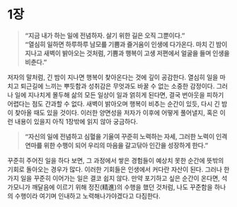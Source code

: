 # 1장 

> **“지금 내가 하는 일에 전념하자. 살기 위한 길은 오직 그뿐이다.”**  
> **“열심히 일하면 하루하루 남모를 기쁨과 즐거움이 인생에 다가온다. 마치 긴 밤이 지나고 새벽이 밝아오는 것처럼, 기쁨과 행복이 고생 저편에서 얼굴을 들며 인생을 비춘다.”**

저자의 말처럼, 긴 밤이 지나면 행복이 찾아온다는 것에 깊이 공감한다. 열심히 일을 마치고 퇴근길에 느끼는 뿌듯함과 성취감은 무엇과도 바꿀 수 없는 소중한 감정이다. 그러나 일에 지나치게 몰두해 삶의 모든 일상이 일과 얽히게 된다면, 결국 번아웃을 피하기 어렵다는 점도 간과할 수 없다. 새벽이 밝아오며 행복이 비추는 순간이 있듯, 다시 긴 밤이 찾아올 때도 있을 것이다. 이러한 양면성을 저자가 이후에 어떻게 풀어낼지, 혹은 이런 내용이 있을지 아직 1장밖에 읽지 않아 궁금하다.


> **“자신의 일에 전념하고 심혈을 기울여 꾸준히 노력하는 자세, 그러한 노력이 인격 연마를 위한 수행이 되어 우리의 마음을 갈고닦아 인간을 성장하게 한다.”**

꾸준히 주어진 일을 하다 보면, 그 과정에서 쌓은 경험들이 예상치 못한 순간에 뜻밖의 기회로 돌아오는 경우가 많다. 이러한 기회들은 인생에서 커다란 자산이 된다. 그러나 한 가지 일을 꾸준히 이어가는 일은 결코 쉽지 않다. 만약 포기하고 싶은 순간이 온다면, 석가모니가 깨달음에 이르기 위해 정진(精進)의 수행을 했던 것처럼, 나도 꾸준함을 하나의 수행이라 여기며 인내하고 노력해나가야겠다고 다짐한다.
